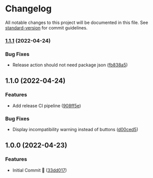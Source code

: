 # Changelog

All notable changes to this project will be documented in this file. See [standard-version](https://github.com/conventional-changelog/standard-version) for commit guidelines.

### [1.1.1](https://github.com/aMediocreDad/fvtt-cms/compare/v1.1.0...v1.1.1) (2022-04-24)


### Bug Fixes

* Release action should not need package json ([fb838a5](https://github.com/aMediocreDad/fvtt-cms/commit/fb838a5fd06e048956c254784e9582fb6df40315))

## 1.1.0 (2022-04-24)

### Features

* Add release CI pipeline ([908ff5e](https://github.com/aMediocreDad/fvtt-cms/commit/908ff5e7bb8b13cbc46c10b9d0c73520130fc052))

### Bug Fixes

* Display incompatibility warning instead of buttons ([d00ced5](https://github.com/aMediocreDad/fvtt-cms/commit/d00ced5a972033840d66ad192e8ef6d5f03c7df8))

## 1.0.0 (2022-04-23)

### Features

* Initial Commit :rocket: ([33dd017](https://github.com/aMediocreDad/fvtt-cms/commit/33dd0172a6d8107af9702fbe0b7a058374eae71e))
